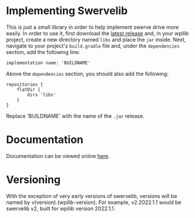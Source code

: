 # Implementing Swervelib

This is just a small library in order to help implement swerve drive more easily.
In order to use it, first download the 
[latest release](https://github.com/frc1711/swerve/tree/main/swervelib/build/libs)
and, in your wpilib project, create a new directory named `libs` and place the `jar` inside.
Next, navigate to your project's `build.gradle` file and, under the `dependencies` section,
add the following line:
```
implementation name: 'BUILDNAME'
```

Above the `dependencies` section, you should also add the following:

```
repositories {
	flatDir {
		dirs 'libs'
	}
}
```

Replace 'BUILDNAME' with the name of the `.jar` release.

# Documentation
Documentation can be viewed online [here](https://raw.githack.com/frc1711/swerve/main/swervelib/build/docs/javadoc/index.html).

# Versioning
With the exception of very early versions of swervelib, versions will be named by v(version).(wpilib-version).
For example, v2.2022.1.1 would be swervelib v2, built for wpilib version 2022.1.1.